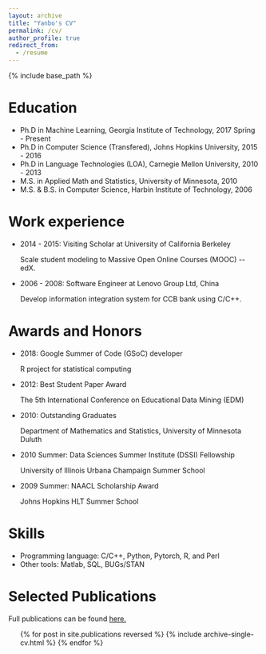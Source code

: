 ```yaml
---
layout: archive
title: "Yanbo's CV"
permalink: /cv/
author_profile: true
redirect_from:
  - /resume
---
```


{% include base_path %}

Education
======
* Ph.D in Machine Learning, Georgia Institute of Technology, 2017 Spring - Present
* Ph.D in Computer Science (Transfered), Johns Hopkins University, 2015 - 2016
* Ph.D in Language Technologies (LOA), Carnegie Mellon University, 2010 - 2013
* M.S. in Applied Math and Statistics, University of Minnesota, 2010
* M.S. & B.S. in Computer Science, Harbin Institute of Technology, 2006

Work experience
======
* 2014 - 2015: Visiting Scholar at University of California Berkeley

  Scale student modeling to Massive Open Online Courses (MOOC) -- edX.

* 2006 - 2008: Software Engineer at Lenovo Group Ltd, China

  Develop information integration system for CCB bank using C/C++.
 
Awards and Honors
======
* 2018: Google Summer of Code (GSoC) developer

  R project for statistical computing
* 2012: Best Student Paper Award

  The 5th International Conference on Educational Data Mining (EDM)
* 2010: Outstanding Graduates

  Department of Mathematics and Statistics, University of Minnesota Duluth
* 2010 Summer: Data Sciences Summer Institute (DSSI) Fellowship

  University of Illinois Urbana Champaign Summer School
* 2009 Summer: NAACL Scholarship Award

  Johns Hopkins HLT Summer School 

Skills
======
* Programming language: C/C++, Python, Pytorch, R, and Perl
* Other tools: Matlab, SQL, BUGs/STAN

Selected Publications
======
  Full publications can be found <u><a href="https://scholar.google.com/citations?user=x1QnFEcAAAAJ&hl=en">here</a>.</u>
  
  <ul>{% for post in site.publications reversed %}
    {% include archive-single-cv.html %}
  {% endfor %}</ul>
  
